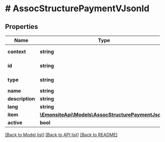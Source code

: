 # # AssocStructurePaymentVJsonld

## Properties

Name | Type | Description | Notes
------------ | ------------- | ------------- | -------------
**context** | **string** |  | [optional] [readonly]
**id** | **string** |  | [optional] [readonly]
**type** | **string** |  | [optional] [readonly]
**name** | **string** |  | [optional]
**description** | **string** |  | [optional]
**lang** | **string** |  | [optional]
**item** | [**\EmonsiteApi\Models\AssocStructurePaymentJsonld**](AssocStructurePaymentJsonld.md) |  | [optional]
**active** | **bool** |  | [optional]

[[Back to Model list]](../../README.md#models) [[Back to API list]](../../README.md#endpoints) [[Back to README]](../../README.md)

